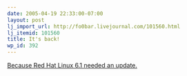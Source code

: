 ```yaml
---
date: 2005-04-19 22:33:00-07:00
layout: post
lj_import_url: http://fo0bar.livejournal.com/101560.html
lj_itemid: 101560
title: It's back!
wp_id: 392
---
```

[Because Red Hat Linux 6.1 needed an update.](http://www.finnix.org/)
